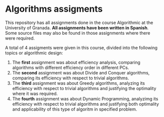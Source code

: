 # Algorithms assigments

This repository has all assignments done in the course Algorithmic at the University of Granada. __All assignments have been written in Spanish__.
Some source files may also be found in those assignments where there were required. 

A total of 4 assigments were given in this course, divided into the following topics or algorithmic design:

1. The __first__ assignment was about efficiency analysis, comparing algorithms with different efficiency order in different PCs.
2. The __second__ assignment was about Divide and Conquer algorithms, comparing its efficiency with respect to trivial algorithms.
3. The __third__ assignment was about Greedy algorithms, analyzing its efficiency with respect to trivial algorithms and justifying the optimality where it was required.
4. The __fourth__ assignment was about Dynamic Programming, analyzimg its efficiency with respect to trivial algorithms and justifying both optimality and applicability of this type of algoritm in specified problem. 
